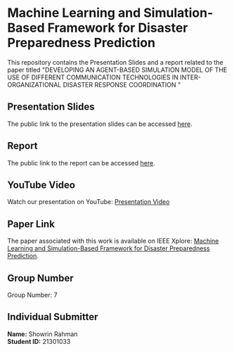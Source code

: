 # Machine Learning and Simulation-Based Framework for Disaster Preparedness Prediction

This repository contains the Presentation Slides and a report related to the paper titled "DEVELOPING AN AGENT-BASED SIMULATION MODEL OF THE USE OF DIFFERENT
COMMUNICATION TECHNOLOGIES IN INTER-ORGANIZATIONAL DISASTER
RESPONSE COORDINATION
" 

## Presentation Slides

The public link to the presentation slides can be accessed [here](https://docs.google.com/presentation/d/1QiY0Pq-q-hj-LRlqHvDOuCHkK2URpL8h/edit?usp=sharing&ouid=107074156195718368031&rtpof=true&sd=true).
## Report

The public link to the report can be accessed [here](https://docs.google.com/document/d/1QD4vyzF0ci6KglniJdBj6--_Shn0276NgZhC0iIa8N4/edit?usp=sharing).
## YouTube Video

Watch our presentation on YouTube: [Presentation Video](https://www.youtube.com)
## Paper Link

The paper associated with this work is available on IEEE Xplore: [Machine Learning and Simulation-Based Framework for Disaster Preparedness Prediction](https://ieeexplore.ieee.org/document/8632257).

## Group Number

Group Number: 7

## Individual Submitter

**Name:** Showrin Rahman  
**Student ID:** 21301033
